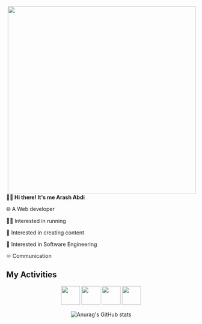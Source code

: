 
<img src="https://github.com/user-attachments/assets/1ceef4c6-b6da-49f9-8acc-6ad26fc19d0a" width=500 align=right>


<b>👨‍💻 Hi there! It's me Arash Abdi</b>
<p>🌐 A Web developer</p>
<p>🏃‍♂️ Interested in running</p>
<p>🎥 Interested in creating content</p>
<p>🎯 Interested in Software Engineering</p>
<p>♾️ Communication</p>

<h2>My Activities</h2>

<div align="center">
  

  <img src="https://cdn.jsdelivr.net/gh/devicons/devicon@latest/icons/html5/html5-original.svg" width=50 />

  
  <img src="https://cdn.jsdelivr.net/gh/devicons/devicon@latest/icons/css3/css3-original.svg" width=50 />
          
          
  <img src="https://cdn.jsdelivr.net/gh/devicons/devicon@latest/icons/javascript/javascript-original.svg" width=50 />

  
  <img src="https://cdn.jsdelivr.net/gh/devicons/devicon@latest/icons/wordpress/wordpress-plain.svg" width=50 />

![Anurag's GitHub stats](https://github-readme-stats.vercel.app/api?username=ArashAbdii&show_icons=true&bg_color=00000000)

</div>

<!--

**ArashAbdii/ArashAbdii** is a ✨ _special_ ✨ repository because its `README.md` (this file) appears on your GitHub profile.

Here are some ideas to get you started:

- 🔭 I’m currently working on ..
- 🌱 I’m currently learning ...
- 👯 I’m looking to collaborate on ...
- 🤔 I’m looking for help with ...
- 💬 Ask me about ...
- 📫 How to reach me: ...
- 😄 Pronouns: ...
- ⚡ Fun fact: ...
-->
